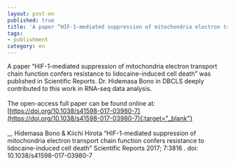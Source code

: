```yaml
---
layout: post-en
published: true
title: 'A paper “HIF-1-mediated suppression of mitochondria electron transport chain function confers resistance to lidocaine-induced cell death” was published in Scientific Reports.'
tags:
- publishment
category: en
---
```

A paper “HIF-1-mediated suppression of mitochondria electron transport chain function confers resistance to lidocaine-induced cell death” was published in Scientific Reports.
Dr. Hidemasa Bono in DBCLS deeply contributed to this work in RNA-seq data analysis.
<br />
<br />
The open-access full paper can be found online at:  
[https://doi.org/10.1038/s41598-017-03980-7](https://doi.org/10.1038/s41598-017-03980-7){:target="_blank"}
 <br />
 <br />
,,, Hidemasa Bono & Kiichi Hirota
“HIF-1-mediated suppression of mitochondria electron transport chain function confers resistance to lidocaine-induced cell death”
Scientific Reports 2017; 7:3816 .
doi: 10.1038/s41598-017-03980-7